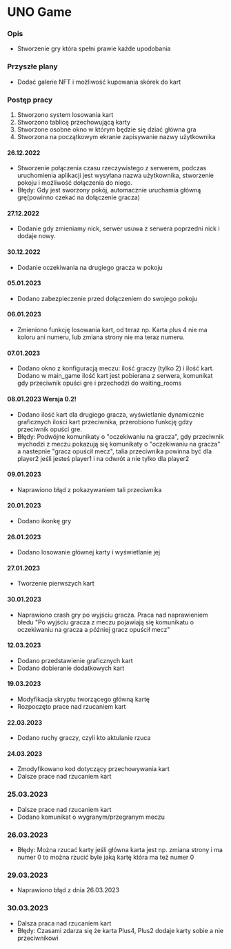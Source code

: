 # UNO Game
### Opis
- Stworzenie gry która spełni prawie każde upodobania
### Przyszłe plany
- Dodać galerie NFT i możliwość kupowania skórek do kart

### Postęp pracy 
1. Stworzono system losowania kart
2. Stworzono tablicę przechowującą karty
3. Stworzone osobne okno w którym będzie się dziać główna gra
4. Stworzona na początkowym ekranie zapisywanie nazwy użytkownika
#### 26.12.2022
- Stworzenie połączenia czasu rzeczywistego z serwerem, podczas uruchomienia aplikacji jest wysyłana nazwa użytkownika, stworzenie pokoju i możliwość dołączenia do niego.
- Błędy: Gdy jest sworzony pokój, automacznie uruchamia główną grę(powinno czekać na dołączenie gracza)

#### 27.12.2022
- Dodanie gdy zmieniamy nick, serwer usuwa z serwera poprzedni nick i dodaje nowy.

#### 30.12.2022
- Dodanie oczekiwania na drugiego gracza w pokoju
#### 05.01.2023
- Dodano zabezpieczenie przed dołączeniem do swojego pokoju
#### 06.01.2023
- Zmieniono funkcję losowania kart, od teraz np. Karta plus 4 nie ma koloru ani numeru, lub zmiana strony nie ma teraz numeru.
#### 07.01.2023
- Dodano okno z konfiguracją meczu: ilość graczy (tylko 2) i ilość kart. Dodano w main_game ilość kart jest pobierana z serwera, komunikat gdy przeciwnik opuści gre i przechodzi do waiting_rooms
#### 08.01.2023 Wersja 0.2!
- Dodano ilość kart dla drugiego gracza, wyświetlanie dynamicznie graficznych ilości kart przeciwnika, przerobiono funkcję gdzy przeciwnik opuści gre.
- Błędy: Podwójne komunikaty o "oczekiwaniu na gracza", gdy przeciwnik wychodzi z meczu pokazują się komunikaty o "oczekiwaniu na gracza" a nastepnie "gracz opuścił mecz", talia przeciwnika powinna być dla player2 jeśli jesteś player1 i na odwrót a nie tylko dla player2
#### 09.01.2023
- Naprawiono błąd z pokazywaniem tali przeciwnika
#### 20.01.2023
- Dodano ikonkę gry
#### 26.01.2023
- Dodano losowanie głównej karty i wyświetlanie jej
#### 27.01.2023
- Tworzenie pierwszych kart
#### 30.01.2023
- Naprawiono crash gry po wyjściu gracza. Praca nad naprawieniem błedu "Po wyjściu gracza z meczu pojawiają się komunikatu o oczekiwaniu na gracza a póżniej gracz opuścił mecz"
#### 12.03.2023
- Dodano przedstawienie graficznych kart
- Dodano dobieranie dodatkowych kart 
#### 19.03.2023
- Modyfikacja skryptu tworzącego główną kartę
- Rozpoczęto prace nad rzucaniem kart
#### 22.03.2023
- Dodano ruchy graczy, czyli kto aktulanie rzuca
#### 24.03.2023
- Zmodyfikowano kod dotyczący przechowywania kart
- Dalsze prace nad rzucaniem kart
### 25.03.2023
- Dalsze prace nad rzucaniem kart
- Dodano komunikat o wygranym/przegranym meczu
### 26.03.2023
- Błędy: Można rzucać karty jeśli główna karta jest np. zmiana strony i ma numer 0 to można rzucić byle jaką kartę która ma też numer 0
### 29.03.2023
- Naprawiono błąd z dnia 26.03.2023
### 30.03.2023
- Dalsza praca nad rzucaniem kart
- Błędy: Czasami zdarza się że karta Plus4, Plus2 dodaje karty sobie a nie przeciwnikowi
